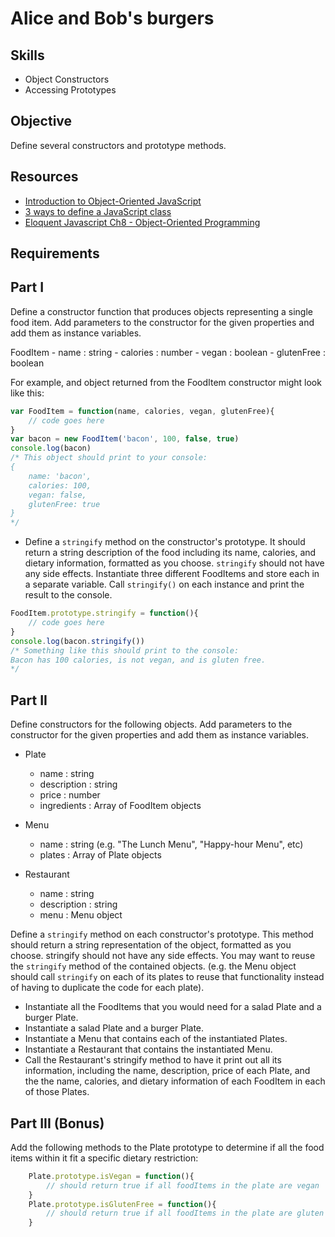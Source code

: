 Alice and Bob's burgers
===============

Skills
---------
- Object Constructors
- Accessing Prototypes

Objective
----------
Define several constructors and prototype methods.

Resources
---------
- <a href="https://developer.mozilla.org/en-US/docs/Web/JavaScript/Introduction_to_Object-Oriented_JavaScript">Introduction to Object-Oriented JavaScript</a>
- <a href="http://www.phpied.com/3-ways-to-define-a-javascript-class/">3 ways to define a JavaScript class</a>
- <a href="http://eloquentjavascript.net/chapter8.html">Eloquent Javascript Ch8 - Object-Oriented Programming</a>

Requirements
----------

Part I
---------
Define a constructor function that produces objects representing a single food item. Add parameters to the constructor for the given properties and add them as instance variables.

FoodItem
    - name       : string
    - calories   : number
    - vegan      : boolean
    - glutenFree : boolean

For example, and object returned from the FoodItem constructor might look like this:

```javascript
var FoodItem = function(name, calories, vegan, glutenFree){
    // code goes here
}
var bacon = new FoodItem('bacon', 100, false, true)
console.log(bacon)
/* This object should print to your console:
{
    name: 'bacon',
    calories: 100,
    vegan: false,
    glutenFree: true
}
*/
```

- Define a `stringify` method on the constructor's prototype. It should return a string description of the food including its name, calories, and dietary information, formatted as you choose. `stringify` should not have any side effects.
Instantiate three different FoodItems and store each in a separate variable. Call `stringify()` on each instance and print the result to the console.

```javascript
FoodItem.prototype.stringify = function(){
    // code goes here
}
console.log(bacon.stringify())
/* Something like this should print to the console:
Bacon has 100 calories, is not vegan, and is gluten free.
*/
```

Part II
----------
Define constructors for the following objects. Add parameters to the constructor for the given properties and add them as instance variables.

- Plate
    - name        : string
    - description : string
    - price       : number
    - ingredients : Array of FoodItem objects

- Menu
    - name        : string (e.g. "The Lunch Menu", "Happy-hour Menu", etc)
    - plates      : Array of Plate objects

- Restaurant
    - name        : string
    - description : string
    - menu        : Menu object


Define a `stringify` method on each constructor's prototype. This method should return a string representation of the object, formatted as you choose. stringify should not have any side effects. You may want to reuse the `stringify` method of the contained objects. (e.g. the Menu object should call `stringify` on each of its plates to reuse that functionality instead of having to duplicate the code for each plate).


- Instantiate all the FoodItems that you would need for a salad Plate and a burger Plate.
- Instantiate a salad Plate and a burger Plate.
- Instantiate a Menu that contains each of the instantiated Plates.
- Instantiate a Restaurant that contains the instantiated Menu.
- Call the Restaurant's stringify method to have it print out all its information, including the name, description, price of each Plate, and the  the name, calories, and dietary information of each FoodItem in each of those Plates.


Part III (Bonus)
--------------

Add the following methods to the Plate prototype to determine if all the food items within it fit a specific dietary restriction:

```javascript
    Plate.prototype.isVegan = function(){
        // should return true if all foodItems in the plate are vegan
    }
    Plate.prototype.isGlutenFree = function(){
        // should return true if all foodItems in the plate are gluten free
    }
```
